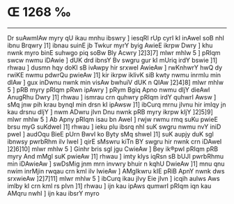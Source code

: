 # Œ 1268 ‰
---
Dr suAwmIAw myry qU ikau mnhu ibswry ] iesqRI rUp cyrI kI inAweI soB
nhI ibnu Brqwry ]1] ibnau suinE jb Twkur myrY byig AwieE ikrpw Dwry
] khu nwnk myro binE suhwgo piq soBw Bly Acwry ]2]3]7] mlwr mhlw
5 ] pRIqm swcw nwmu iDAwie ] dUK drd ibnsY Bv swgru gur kI mUriq
irdY bswie ]1] rhwau ] dusmn hqy doKI sB ivAwpy hir srxweI AwieAw
] rwKnhwrY hwQ dy rwiKE nwmu pdwrQu pwieAw ]1] kir ikrpw iklivK
siB kwty nwmu inrmlu min dIAw ] gux inDwnu nwnk min visAw bwhuiV
dUK n QIAw ]2]4]8] mlwr mhlw 5 ] pRB myry pRIqm pRwn ipAwry ] pRym
Bgiq Apno nwmu dIjY dieAwl AnugRhu Dwry ]1] rhwau ] ismrau crn
quhwry pRIqm irdY quhwrI Awsw ] sMq jnw pih krau bynqI min drsn kI
ipAwsw ]1] ibCurq mrnu jIvnu hir imlqy jn kau drsnu dIjY ] nwm
ADwru jIvn Dnu nwnk pRB myry ikrpw kIjY ]2]5]9] mlwr mhlw 5 ]
Ab Apny pRIqm isau bn AweI ] rwjw rwmu rmq suKu pwieE brsu myG
suKdweI ]1] rhwau ] ieku plu ibsrq nhI suK swgru nwmu nvY iniD pweI
] audOqu BieE pUrn BwvI ko Byty sMq shweI ]1] suK aupjy duK sgl ibnwsy
pwrbRhm ilv lweI ] qirE sMswru kiTn BY swgru hir nwnk crn iDAweI
]2]6]10] mlwr mhlw 5 ] Ginhr bris sgl jgu CwieAw ] Bey
ik®pwl pRIqm pRB myry And mMgl suK pwieAw ]1] rhwau ] imty klys
iqRsn sB bUJI pwrbRhmu min iDAwieAw ] swDsMig jnm mrn invwry bhuir
n kqhU DwieAw ]1] mnu qnu nwim inrMjin rwqau crn kml ilv lwieAw
] AMgIkwru kIE pRiB ApnY nwnk dws srxwieAw ]2]7]11] mlwr mhlw
5 ] ibCurq ikau jIvy Eie jIvn ] icqih aulws Aws imlby kI crn
kml rs pIvn ]1] rhwau ] ijn kau ipAws qumwrI pRIqm iqn kau AMqru
nwhI ] ijn kau ibsrY myro
####
